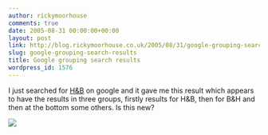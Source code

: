 ```yaml
---
author: rickymoorhouse
comments: true
date: 2005-08-31 00:00:00+00:00
layout: post
link: http://blog.rickymoorhouse.co.uk/2005/08/31/google-grouping-search-results/
slug: google-grouping-search-results
title: Google grouping search results
wordpress_id: 1576
---
```


I just searched for [H&B](http://www.google.com/search?lr=&ie=UTF-8&oe=UTF-8&q=H%26B) on google and it gave me this result which appears to have the results in three groups, firstly results for H&B, then for B&H and then at the bottom some others. Is this new?  

[![](http://www.samespirit.net/ricky/resize.asp?width=300&path=/ricky/images/GoogleGrouped.jpg)](http://www.samespirit.net/ricky/images/GoogleGrouped.jpg)
